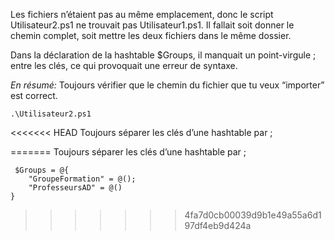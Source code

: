 
Les fichiers n’étaient pas au même emplacement, donc le script Utilisateur2.ps1 ne trouvait pas Utilisateur1.ps1. Il fallait soit donner le chemin complet, soit mettre les deux fichiers dans le même dossier.

Dans la déclaration de la hashtable $Groups, il manquait un point-virgule ; entre les clés, ce qui provoquait une erreur de syntaxe.

*En résumé:*
Toujours vérifier que le chemin du fichier que tu veux “importer” est correct.
```
.\Utilisateur2.ps1
```

<<<<<<< HEAD
Toujours séparer les clés d’une hashtable par ;
 
=======
Toujours séparer les clés d’une hashtable par ; 
```
 $Groups = @{
    "GroupeFormation" = @();
    "ProfesseursAD" = @()
}
```
>>>>>>> 4fa7d0cb00039d9b1e49a55a6d197df4eb9d424a
